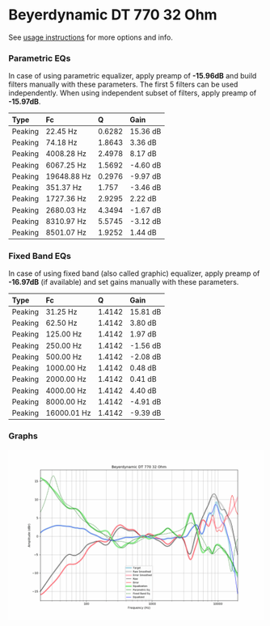 # Beyerdynamic DT 770 32 Ohm
See [usage instructions](https://github.com/jaakkopasanen/AutoEq#usage) for more options and info.

### Parametric EQs
In case of using parametric equalizer, apply preamp of **-15.96dB** and build filters manually
with these parameters. The first 5 filters can be used independently.
When using independent subset of filters, apply preamp of **-15.97dB**.

| Type    | Fc          |      Q | Gain     |
|:--------|:------------|:-------|:---------|
| Peaking | 22.45 Hz    | 0.6282 | 15.36 dB |
| Peaking | 74.18 Hz    | 1.8643 | 3.36 dB  |
| Peaking | 4008.28 Hz  | 2.4978 | 8.17 dB  |
| Peaking | 6067.25 Hz  | 1.5692 | -4.60 dB |
| Peaking | 19648.88 Hz | 0.2976 | -9.97 dB |
| Peaking | 351.37 Hz   | 1.757  | -3.46 dB |
| Peaking | 1727.36 Hz  | 2.9295 | 2.22 dB  |
| Peaking | 2680.03 Hz  | 4.3494 | -1.67 dB |
| Peaking | 8310.97 Hz  | 5.5745 | -3.12 dB |
| Peaking | 8501.07 Hz  | 1.9252 | 1.44 dB  |

### Fixed Band EQs
In case of using fixed band (also called graphic) equalizer, apply preamp of **-16.97dB**
(if available) and set gains manually with these parameters.

| Type    | Fc          |      Q | Gain     |
|:--------|:------------|:-------|:---------|
| Peaking | 31.25 Hz    | 1.4142 | 15.81 dB |
| Peaking | 62.50 Hz    | 1.4142 | 3.80 dB  |
| Peaking | 125.00 Hz   | 1.4142 | 1.97 dB  |
| Peaking | 250.00 Hz   | 1.4142 | -1.56 dB |
| Peaking | 500.00 Hz   | 1.4142 | -2.08 dB |
| Peaking | 1000.00 Hz  | 1.4142 | 0.48 dB  |
| Peaking | 2000.00 Hz  | 1.4142 | 0.41 dB  |
| Peaking | 4000.00 Hz  | 1.4142 | 4.40 dB  |
| Peaking | 8000.00 Hz  | 1.4142 | -4.91 dB |
| Peaking | 16000.01 Hz | 1.4142 | -9.39 dB |

### Graphs
![](./Beyerdynamic%20DT%20770%2032%20Ohm.png)
